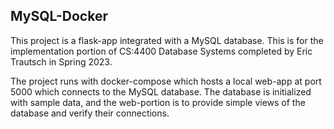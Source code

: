 ## MySQL-Docker 

This project is a flask-app integrated with a MySQL database. This is for the implementation portion of CS:4400 Database Systems completed by Eric Trautsch in Spring 2023.

The project runs with docker-compose which hosts a local web-app at port 5000 which connects to the MySQL database. The database is initialized with sample data, and the web-portion is to provide simple views of the database and verify their connections.
